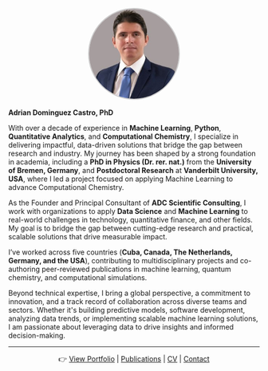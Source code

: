 
<p align="center">
  <img src="profile.jpg" alt="Adrian Dominguez Castro, PhD" 
       style="width:180px; height:180px; object-fit:cover; border-radius:50%; border: 2px solid #ccc;">
</p>

**Adrian Dominguez Castro, PhD**

With over a decade of experience in **Machine Learning**, **Python**, **Quantitative Analytics**, and **Computational Chemistry**, I specialize in delivering impactful, data-driven solutions that bridge the gap between research and industry. My journey has been shaped by a strong foundation in academia, including a **PhD in Physics (Dr. rer. nat.)** from the **University of Bremen, Germany**, and **Postdoctoral Research** at **Vanderbilt University, USA**, where I led a project focused on applying Machine Learning to advance Computational Chemistry.

As the Founder and Principal Consultant of **ADC Scientific Consulting**, I work with organizations to apply **Data Science** and **Machine Learning** to real-world challenges in technology, quantitative finance, and other fields. My goal is to bridge the gap between cutting-edge research and practical, scalable solutions that drive measurable impact.

I’ve worked across five countries (**Cuba, Canada, The Netherlands, Germany, and the USA**), contributing to multidisciplinary projects and co-authoring peer-reviewed publications in machine learning, quantum chemistry, and computational simulations.

Beyond technical expertise, I bring a global perspective, a commitment to innovation, and a track record of collaboration across diverse teams and sectors. Whether it's building predictive models, software development, analyzing data trends, or implementing scalable machine learning solutions, I am passionate about leveraging data to drive insights and informed decision-making.

---

<p align="center">
👉 <a href="portfolio.html">View Portfolio</a> | 
<a href="publications.html">Publications</a> | 
<a href="cv.html">CV</a> | 
<a href="contact.html">Contact</a>
</p>
